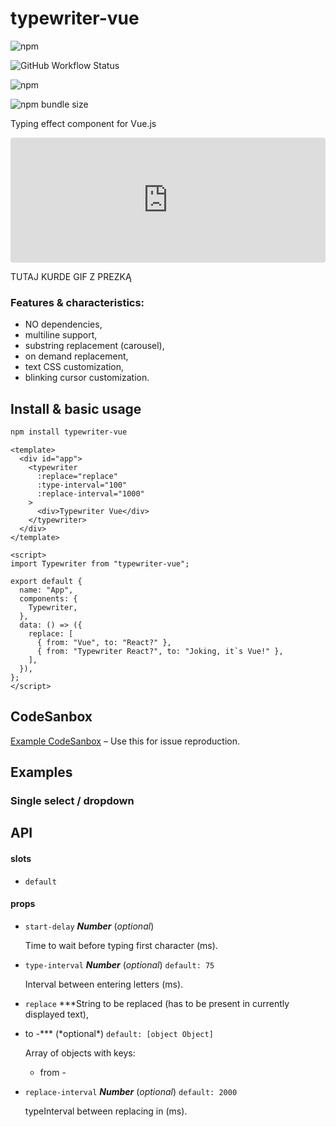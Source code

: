 # typewriter-vue

![npm](https://img.shields.io/npm/dw/typewriter-vue)

![GitHub Workflow Status](https://img.shields.io/github/workflow/status/p4trykJ/typewriter-vue/npm)

![npm](https://img.shields.io/npm/v/typewriter-vue)

![npm bundle size](https://img.shields.io/bundlephobia/min/typewriter-vue)

Typing effect component for Vue.js

<iframe src="https://codesandbox.io/embed/typewriter-vue-basic-usage-5w3fb?fontsize=14&hidenavigation=1&theme=dark"
     style="width:100%; height:200px; border:0; border-radius: 4px; overflow:hidden;"
     title="typewriter-vue-basic-usage"
     allow="accelerometer; ambient-light-sensor; camera; encrypted-media; geolocation; gyroscope; hid; microphone; midi; payment; usb; vr; xr-spatial-tracking"
     sandbox="allow-forms allow-modals allow-popups allow-presentation allow-same-origin allow-scripts"
   ></iframe>

TUTAJ KURDE GIF Z PREZKĄ

### Features & characteristics:

- NO dependencies,
- multiline support,
- substring replacement (carousel),
- on demand replacement,
- text CSS customization,
- blinking cursor customization.

## Install & basic usage

```bash
npm install typewriter-vue
```

```vue
<template>
  <div id="app">
    <typewriter
      :replace="replace"
      :type-interval="100"
      :replace-interval="1000"
    >
      <div>Typewriter Vue</div>
    </typewriter>
  </div>
</template>

<script>
import Typewriter from "typewriter-vue";

export default {
  name: "App",
  components: {
    Typewriter,
  },
  data: () => ({
    replace: [
      { from: "Vue", to: "React?" },
      { from: "Typewriter React?", to: "Joking, it`s Vue!" },
    ],
  }),
};
</script>
```

## CodeSanbox

[Example CodeSanbox](https://codesandbox.io/s/typewriter-vue-basic-usage-5w3fb) – Use this for issue reproduction.

## Examples

### Single select / dropdown

## API

#### slots

- `default`

#### props

- `start-delay` **_Number_** (_optional_)

  Time to wait before typing first character (ms).

- `type-interval` **_Number_** (_optional_) `default: 75`

  Interval between entering letters (ms).

- `replace` \*\*\*String to be replaced (has to be present in currently displayed text),
- to -*\*\* (*optional\*) `default: [object Object]`

  Array of objects with keys:

  - from -

- `replace-interval` **_Number_** (_optional_) `default: 2000`

  typeInterval between replacing in (ms).

<!-- #### methods

- `init()`

- `typewriter(str)`

- `removeString(start, end)`

- `addString(start, str)`

- `insert(text, index, newChar)`

- `replaceLastWord(to)`

- `replaceText(changed)`

- `startReplacing(, )` -->
